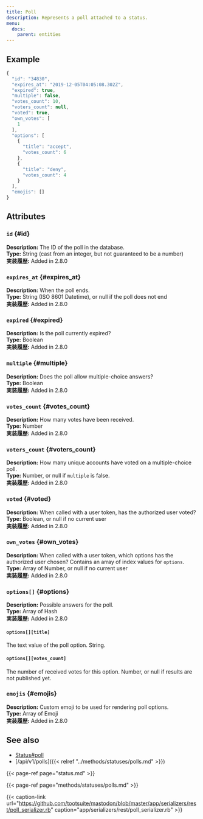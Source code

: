 ```yaml
---
title: Poll
description: Represents a poll attached to a status.
menu:
  docs:
    parent: entities
---
```


## Example

```javascript
{
  "id": "34830",
  "expires_at": "2019-12-05T04:05:08.302Z",
  "expired": true,
  "multiple": false,
  "votes_count": 10,
  "voters_count": null,
  "voted": true,
  "own_votes": [
    1
  ],
  "options": [
    {
      "title": "accept",
      "votes_count": 6
    },
    {
      "title": "deny",
      "votes_count": 4
    }
  ],
  "emojis": []
}
```

## Attributes

### `id` {#id}

**Description:** The ID of the poll in the database.\
**Type:** String \(cast from an integer, but not guaranteed to be a number\)\
**実装履歴:** Added in 2.8.0

### `expires_at` {#expires_at}

**Description:** When the poll ends.\
**Type:** String \(ISO 8601 Datetime\), or null if the poll does not end\
**実装履歴:** Added in 2.8.0

### `expired` {#expired}

**Description:** Is the poll currently expired?\
**Type:** Boolean\
**実装履歴:** Added in 2.8.0

### `multiple` {#multiple}

**Description:** Does the poll allow multiple-choice answers?\
**Type:** Boolean\
**実装履歴:** Added in 2.8.0

### `votes_count` {#votes_count}

**Description:** How many votes have been received.\
**Type:** Number\
**実装履歴:** Added in 2.8.0

### `voters_count` {#voters_count}

**Description:** How many unique accounts have voted on a multiple-choice poll.\
**Type:** Number, or null if `multiple` is false.\
**実装履歴:** Added in 2.8.0

### `voted` {#voted}

**Description:** When called with a user token, has the authorized user voted?\
**Type:** Boolean, or null if no current user\
**実装履歴:** Added in 2.8.0

### `own_votes` {#own_votes}

**Description:** When called with a user token, which options has the authorized user chosen? Contains an array of index values for `options`.\
**Type:** Array of Number, or null if no current user\
**実装履歴:** Added in 2.8.0

### `options[]` {#options}

**Description:** Possible answers for the poll.\
**Type:** Array of Hash\
**実装履歴:** Added in 2.8.0

#### `options[][title]`

The text value of the poll option. String.

#### `options[][votes_count]`

The number of received votes for this option. Number, or null if results are not published yet.

### `emojis` {#emojis}

**Description:** Custom emoji to be used for rendering poll options.\
**Type:** Array of Emoji\
**実装履歴:** Added in 2.8.0

## See also

* [Status\#poll](status.md#poll)
* [/api/v1/polls]({{< relref "../methods/statuses/polls.md" >}})

{{< page-ref page="status.md" >}}

{{< page-ref page="methods/statuses/polls.md" >}}

{{< caption-link url="https://github.com/tootsuite/mastodon/blob/master/app/serializers/rest/poll_serializer.rb" caption="app/serializers/rest/poll\_serializer.rb" >}}






